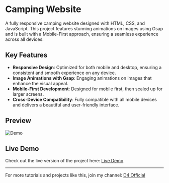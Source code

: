 # Camping Website

A fully responsive camping website designed with HTML, CSS, and JavaScript. This project features stunning animations on images using Gsap and is built with a Mobile-First approach, ensuring a seamless experience across all devices.

## Key Features

- **Responsive Design**: Optimized for both mobile and desktop, ensuring a consistent and smooth experience on any device.
- **Image Animations with Gsap**: Engaging animations on images that enhance the visual appeal.
- **Mobile-First Development**: Designed for mobile first, then scaled up for larger screens.
- **Cross-Device Compatibility**: Fully compatible with all mobile devices and delivers a beautiful and user-friendly interface.

## Preview

![Demo](./demo.png)

## Live Demo

Check out the live version of the project here: [Live Demo](https://nguyenvanduydev001.github.io/camping-website/)

---

For more tutorials and projects like this, join my channel: [D4 Official](https://www.youtube.com/@nguyenvanduy2003)
